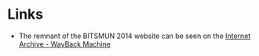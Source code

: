 <!-- TITLE: BITSMUN 2014 -->
<!-- SUBTITLE: A quick summary of 2014 -->

# Links
- The remnant of the BITSMUN 2014 website can be seen on the [Internet Archive - WayBack Machine](https://web.archive.org/web/20141104155515/http://www.bits-mun.com:80/)
